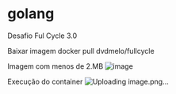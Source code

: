 # golang
Desafio Ful Cycle 3.0


Baixar imagem 
docker pull dvdmelo/fullcycle

Imagem com menos de 2.MB
![image](https://github.com/user-attachments/assets/f3e562bf-4818-4121-a790-29520bdc6b05)


Execução do container
![Uploading image.png…]()
